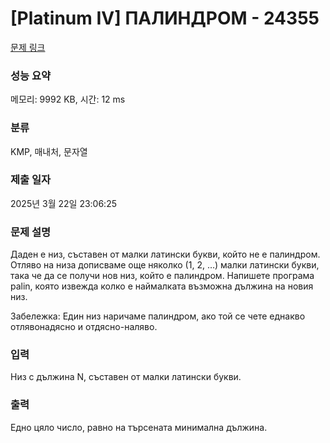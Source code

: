 # [Platinum IV] ПАЛИНДРОМ - 24355 

[문제 링크](https://www.acmicpc.net/problem/24355) 

### 성능 요약

메모리: 9992 KB, 시간: 12 ms

### 분류

KMP, 매내처, 문자열

### 제출 일자

2025년 3월 22일 23:06:25

### 문제 설명

<p>Даден е низ, съставен от малки латински букви, който не е палиндром. Отляво на низа дописваме още няколко (1, 2, …) малки латински букви, така че да се получи нов низ, който е палиндром. Напишете програма palin, която извежда колко е наймалката възможна дължина на новия низ.</p>

<p>Забележка: Един низ наричаме палиндром, ако той се чете еднакво отлявонадясно и отдясно-наляво.</p>

### 입력 

 <p>Низ с дължина N, съставен от малки латински букви.</p>

### 출력 

 <p>Едно цяло число, равно на търсената минимална дължина.</p>

